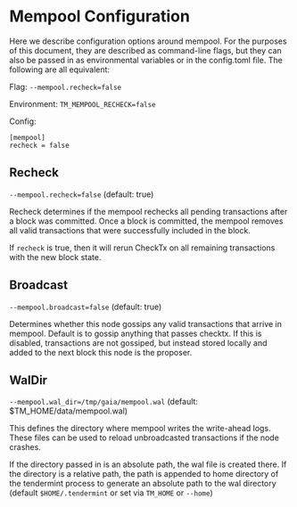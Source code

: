 # Mempool Configuration

Here we describe configuration options around mempool.
For the purposes of this document, they are described
as command-line flags, but they can also be passed in as
environmental variables or in the config.toml file. The
following are all equivalent:

Flag: `--mempool.recheck=false`

Environment: `TM_MEMPOOL_RECHECK=false`

Config:

```
[mempool]
recheck = false
```

## Recheck

`--mempool.recheck=false` (default: true)

Recheck determines if the mempool rechecks all pending
transactions after a block was committed. Once a block
is committed, the mempool removes all valid transactions
that were successfully included in the block.

If `recheck` is true, then it will rerun CheckTx on
all remaining transactions with the new block state.

## Broadcast

`--mempool.broadcast=false` (default: true)

Determines whether this node gossips any valid transactions
that arrive in mempool. Default is to gossip anything that
passes checktx. If this is disabled, transactions are not
gossiped, but instead stored locally and added to the next
block this node is the proposer.

## WalDir

`--mempool.wal_dir=/tmp/gaia/mempool.wal` (default: $TM_HOME/data/mempool.wal)

This defines the directory where mempool writes the write-ahead
logs. These files can be used to reload unbroadcasted
transactions if the node crashes.

If the directory passed in is an absolute path, the wal file is
created there. If the directory is a relative path, the path is
appended to home directory of the tendermint process to
generate an absolute path to the wal directory
(default `$HOME/.tendermint` or set via `TM_HOME` or `--home`)
